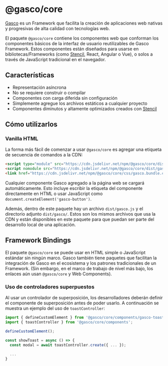 # @gasco/core

[Gasco](https://gasco-web-component.herokuapp.com/) es un Framework que facilita la creación de aplicaciones web nativas y progresivas de alta calidad con tecnologías web.

El paquete `@gasco/core` contiene los componentes web que conforman los componentes básicos de la interfaz de usuario reutilizables de Gasco Framework. Estos componentes están diseñados para usarse en bibliotecas/Frameworks  (como [Stencil](https://stenciljs.com/), React, Angular o Vue), o solos a través de JavaScript tradicional en el navegador.

## Características

* Representación asíncrona
* No se requiere construir o compilar
* Componentes con carga diferida sin configuración
* Simplemente agregue los archivos estáticos a cualquier proyecto
* Componentes diminutos y altamente optimizados creados con [Stencil](https://stenciljs.com/)

## Cómo utilizarlos

### Vanilla HTML

La forma más fácil de comenzar a usar `@gasco/core` es agregar una etiqueta de secuencia de comandos a la CDN:

```html
<script type="module" src="https://cdn.jsdelivr.net/npm/@gasco/core/dist/gasco/gasco.esm.js"></script>
<script nomodule src="https://cdn.jsdelivr.net/npm/@gasco/core/dist/gasco/gasco.js"></script>
<link href="https://cdn.jsdelivr.net/npm/@gasco/core/css/gasco.bundle.css" rel="stylesheet">
```
Cualquier componente Gasco agregado a la página web se cargará automáticamente. Esto incluye escribir la etiqueta del componente directamente en HTML o usar JavaScript como `document.createElement('gasco-button')`.

Además, dentro de este paquete hay un archivo `dist/gasco.js` y el directorio adjunto `dist/gasco/`. Estos son los mismos archivos que usa la CDN y están disponibles en este paquete para que puedan ser parte del desarrollo local de una aplicación.

## Framework Bindings

El paquete `@gasco/core` se puede usar en HTML simple o JavaScript estándar sin ningún marco. Gasco también tiene paquetes que facilitan la integración de Gasco en el ecosistema y los patrones tradicionales de un Framework. (Sin embargo, en el marco de trabajo de nivel más bajo, los enlaces aún usan `@gasco/core` y Web Components).

### Uso de controladores superpuestos

Al usar un controlador de superposición, los desarrolladores deberán definir el componente de superposición antes de poder usarlo. A continuación se muestra un ejemplo del uso de `toastController`:


```typescript
import { defineCustomElement } from '@gasco/core/components/gasco-toast.js';
import { toastController } from '@gasco/core/components';

defineCustomElement();

const showToast = async () => {
  const modal = await toastController.create({ ... });
  
  ...
}
```
